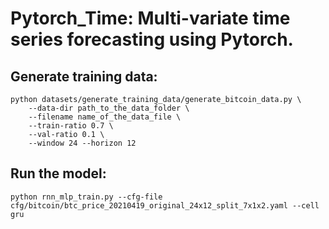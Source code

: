 # Pytorch_Time: Multi-variate time series forecasting using Pytorch.

## Generate training data:
```shell script
python datasets/generate_training_data/generate_bitcoin_data.py \
    --data-dir path_to_the_data_folder \
    --filename name_of_the_data_file \
    --train-ratio 0.7 \
    --val-ratio 0.1 \
    --window 24 --horizon 12
```

## Run the model:
```shell script
python rnn_mlp_train.py --cfg-file cfg/bitcoin/btc_price_20210419_original_24x12_split_7x1x2.yaml --cell gru
```